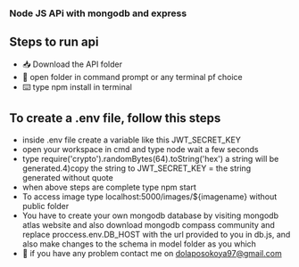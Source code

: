 ### Node JS APi with mongodb and express

## Steps to run api

 - 📥 Download the API folder
 - 📁 open folder in command prompt or any terminal pf choice
 - ⌨️ type npm install in terminal

## To create a .env file, follow this steps 
- inside .env file create a variable like this JWT_SECRET_KEY
- open your workspace in cmd and type node wait a few seconds 
- type require('crypto').randomBytes(64).toString('hex') a string will be generated.4)copy the string to JWT_SECRET_KEY = the string generated without quote
- when above steps are complete type npm start
- To access image type localhost:5000/images/${imagename} without public folder
- You have to create your own mongodb database by visiting mongodb atlas website and also download mongodb compass community and replace proccess.env.DB_HOST with the url provided to you in db.js, and also make changes to the schema in model folder as you which
 - 📧 if you have any problem contact me on dolaposokoya97@gmail.com 
